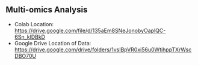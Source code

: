 ## Multi-omics Analysis

- Colab Location: https://drive.google.com/file/d/135aEm8SNeJonobyOaplQC-6Sn_klDBkD
- Google Drive Location of Data: https://drive.google.com/drive/folders/1vsIBpVR0xi56u0WtihppTXrWscDBO70U
